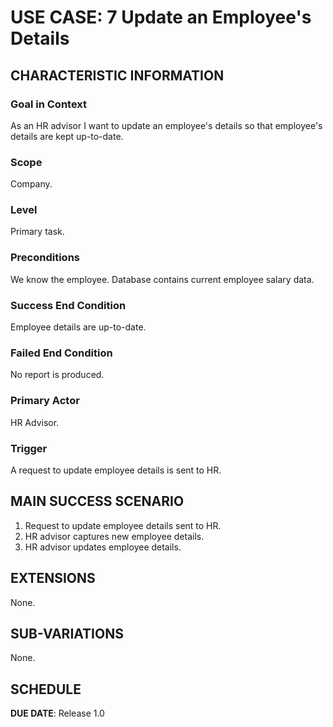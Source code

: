 # USE CASE: 7 Update an Employee's Details

## CHARACTERISTIC INFORMATION

### Goal in Context

As an HR advisor I want to update an employee's details so that employee's details are kept up-to-date.

### Scope

Company.

### Level

Primary task.

### Preconditions

We know the employee.  Database contains current employee salary data.

### Success End Condition

Employee details are up-to-date.

### Failed End Condition

No report is produced.

### Primary Actor

HR Advisor.

### Trigger

A request to update employee details is sent to HR.

## MAIN SUCCESS SCENARIO

1. Request to update employee details sent to HR.
2. HR advisor captures new employee details.
3. HR advisor updates employee details.

## EXTENSIONS

None.

## SUB-VARIATIONS

None.

## SCHEDULE

**DUE DATE**: Release 1.0
